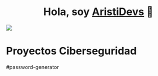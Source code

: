 <div align="center">
<h1 align="center">Hola, soy <a href="https://aristi.dev">AristiDevs</a> 👋</h1>
</div>
<img src="https://img.freepik.com/free-vector/game-night-twitch-banner-template_23-2151050072.jpg?t=st=1727778004~exp=1727781604~hmac=e33b9570ea059288b19b4639ac007a476afb95ee19e9ff8842321fe0cf08d3fd&w=1380">

# Proyectos Ciberseguridad
#password-generator
